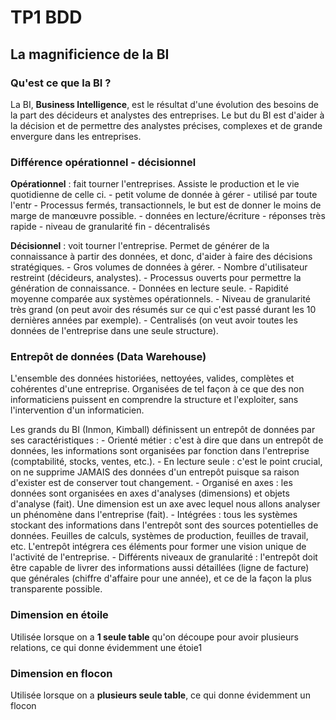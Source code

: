 # TP1 BDD

## La magnificience de la BI

### Qu'est ce que la BI ?

La BI, **Business Intelligence**, est le résultat d'une évolution des besoins de la part des décideurs et analystes des entreprises. Le but du BI est d'aider à la décision et de permettre des analystes précises, complexes et de grande envergure dans les entreprises.

### Différence opérationnel - décisionnel

**Opérationnel** : fait tourner l'entreprises. Assiste le production et le vie quotidienne de celle ci.
						- petit volume de donnée à gérer
						- utilisé par toute l'entr
						- Processus fermés, transactionnels, le but est de donner le moins de marge de manœuvre possible.
						- données en lecture/écriture
						- réponses très rapide
						- niveau de granularité fin
						- décentralisés

**Décisionnel** : voit tourner l'entreprise. Permet de générer de la connaissance à partir des données, et donc, d'aider à faire des décisions stratégiques.
						- Gros volumes de données à gérer.
						- Nombre d'utilisateur restreint (décideurs, analystes).
						- Processus ouverts pour permettre la génération de connaissance.
						- Données en lecture seule.
						- Rapidité moyenne comparée aux systèmes opérationnels.
						- Niveau de granularité très grand (on peut avoir des résumés sur ce qui c'est passé durant les 10 dernières années par exemple).
						- Centralisés (on veut avoir toutes les données de l'entreprise dans une seule structure).
						
### Entrepôt de données (Data Warehouse)

L'ensemble des données historiées, nettoyées, valides, complètes et cohérentes d'une entreprise. Organisées de tel façon à ce que des non informaticiens puissent en comprendre la structure et l'exploiter, sans l'intervention d'un informaticien.

Les grands du BI (Inmon, Kimball) définissent un entrepôt de données par ses caractéristiques :
						- Orienté métier : c'est à dire que dans un entrepôt de données, les informations sont organisées par fonction dans l'entreprise (comptabilité, stocks, ventes, etc.).
						- En lecture seule : c'est le point crucial, on ne supprime JAMAIS des données d'un entrepôt puisque sa raison d'exister est de conserver tout changement.
						- Organisé en axes : les données sont organisées en axes d'analyses (dimensions) et objets d'analyse (fait). Une dimension est un axe avec lequel nous allons analyser un phénomène dans l'entreprise (fait).
   						- Intégrées : tous les systèmes stockant des informations dans l'entrepôt sont des sources potentielles de données. Feuilles de calculs, systèmes de production, feuilles de travail, etc. L'entrepôt intégrera ces éléments pour former une vision unique de l'activité de 		l'entreprise.
						- Différents niveaux de granularité : l'entrepôt doit être capable de livrer des informations aussi détaillées (ligne de facture) que générales (chiffre d'affaire pour une année), et ce de la façon la plus transparente possible.

###  Dimension en étoile

Utilisée lorsque on a **1 seule table** qu'on découpe pour avoir plusieurs relations, ce qui donne évidemment une étoie1

### Dimension en flocon

Utilisée lorsque on a **plusieurs seule table**, ce qui donne évidemment un flocon
